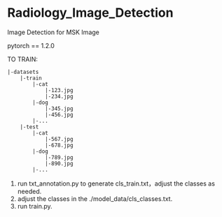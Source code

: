# Radiology_Image_Detection
Image Detection for MSK Image

pytorch == 1.2.0

TO TRAIN:
```
|-datasets
    |-train
        |-cat
            |-123.jpg
            |-234.jpg
        |-dog
            |-345.jpg
            |-456.jpg
        |-...
    |-test
        |-cat
            |-567.jpg
            |-678.jpg
        |-dog
            |-789.jpg
            |-890.jpg
        |-...
```
1. run txt_annotation.py to generate cls_train.txt，adjust the classes as needed.
2. adjust the classes in the ./model_data/cls_classes.txt.  
3. run train.py.